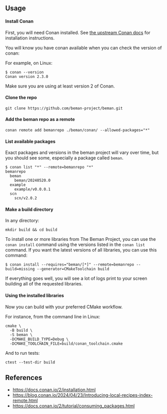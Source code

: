 ## Usage

#### Install Conan

First, you will need Conan installed. See [the upstream Conan docs](https://docs.conan.io/2/installation.html) for installation instructions.

You will know you have conan available when you can check the version of conan:

For example, on Linux:

```
$ conan --version
Conan version 2.3.0
```

Make sure you are using at least version 2 of Conan.

#### Clone the repo

```
git clone https://github.com/beman-project/beman.git
```

#### Add the beman repo as a remote

```
conan remote add bemanrepo ./beman/conan/ --allowed-packages="*"
```

#### List available packages

Exact packages and versions in the beman project will vary over time, but you should see some, especially a package called `beman`.

```
$ conan list "*" --remote=bemanrepo "*"
bemanrepo
  beman
    beman/20240520.0
  example
    example/v0.0.0.1
  scn
    scn/v2.0.2
```

#### Make a build directory

In any directory:

```
mkdir build && cd build
```

To install one or more libraries from The Beman Project, you can use the `conan install` command using the versions listed in the `conan list` command. If you want the latest versions of all libraries, you can use this command:

```
$ conan install --requires="beman/[*]" --remote=bemanrepo --build=missing --generator=CMakeToolchain build
```

If everything goes well, you will see a lot of logs print to your screen building all of the requested libraries.


#### Using the installed libraries

Now you can build with your preferred CMake workflow.

For instance, from the command line in Linux:

```
cmake \
  -B build \
  -S beman \
  -DCMAKE_BUILD_TYPE=Debug \
  -DCMAKE_TOOLCHAIN_FILE=build/conan_toolchain.cmake
```

And to run tests:

```
ctest --test-dir build
```


## References

* https://docs.conan.io/2/installation.html
* https://blog.conan.io/2024/04/23/Introducing-local-recipes-index-remote.html
* https://docs.conan.io/2/tutorial/consuming_packages.html
